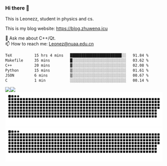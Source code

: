 ### Hi there 👋

<!--
**Leonezz/Leonezz** is a ✨ _special_ ✨ repository because its `README.md` (this file) appears on your GitHub profile.

Here are some ideas to get you started:

-->

This is Leonezz, student in physics and cs.

This is my blog website: https://blog.zhuwenq.icu

💬 Ask me about C++/Qt. \
📫 How to reach me: Leonez@nuaa.edu.cn

<!--START_SECTION:waka-->

```text
TeX          15 hrs 4 mins   ███████████████████████░░   91.84 %
Makefile     35 mins         █░░░░░░░░░░░░░░░░░░░░░░░░   03.62 %
C++          20 mins         ▓░░░░░░░░░░░░░░░░░░░░░░░░   02.08 %
Python       15 mins         ▒░░░░░░░░░░░░░░░░░░░░░░░░   01.61 %
JSON         6 mins          ▒░░░░░░░░░░░░░░░░░░░░░░░░   00.67 %
C            1 min           ░░░░░░░░░░░░░░░░░░░░░░░░░   00.14 %
```

<!--END_SECTION:waka-->

<img align="left" src="https://github-readme-stats.vercel.app/api?username=Leonezz&count_private=true&show_icons=true&include_all_commits=true&theme=vue"/>
<img align="left" src="https://github-readme-stats.vercel.app/api/top-langs/?username=Leonezz&hide=TeX&layout=compact&theme=vue"/>

![GitHub Snake Light](https://raw.githubusercontent.com/Leonezz/Leonezz/output/github-contribution-grid-snake-light.svg#gh-light-mode-only)![GitHub Snake dark](https://raw.githubusercontent.com/Leonezz/Leonezz/output/github-contribution-grid-snake-dark.svg#gh-dark-mode-only)
